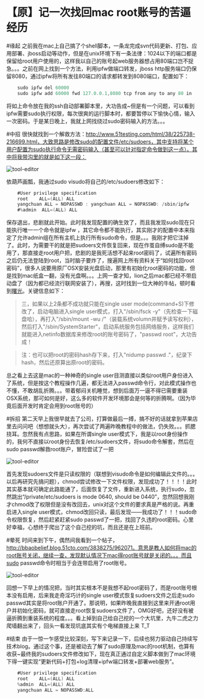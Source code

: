 【原】记一次找回mac root账号的苦逼经历
====
#缘起
之前我在mac上自己搞了个shell脚本，一条龙完成svn代码更新、打包、应用部署、jboss启动等动作，但是在unix环境下有一条法律：1024以下的端口都是保留给root用户使用的，这样我以自己的账号起web服务器想占用80端口岂不捉急。。。之前在网上找到一个方法，利用ipfw做端口转发，jboss http服务端口仍保留8080，通过ipfw将所有发往80端口的请求都转发到8080端口，配置如下：
```java
    sudo ipfw del 60000  
    sudo ipfw add 60000 fwd 127.0.0.1,8080 tcp from any to any 80 in
```
将如上命令放在我的ssh自动部署脚本里，大功告成~但是有一个问题，可以看到ipfw需要sudo执行权限，每次很爽的运行脚本时，都要暂停以下愉快心情，输入一次密码。于是某日晚上，我就上网找绕过sudo密码输入的方法。。。

#中招
很快就找到一个解救方法：http://www.51testing.com/html/38/225738-216699.html，大致思路是修改sudo的配置文件/etc/sudoers，其中支持将某个用户配置为sudo执行命令无需密码输入（甚至可以针对指定命令做到这一点）。其中将我带沟里的就是如下这一段：

![tool-editor](https://raw2.github.com/bing1983333/blog/master/post/notech/2014-01-28-%E3%80%90%E5%8E%9F%E3%80%91%E8%AE%B0%E4%B8%80%E6%AC%A1%E6%89%BE%E5%9B%9Emac%20root%E8%B4%A6%E5%8F%B7%E7%9A%84%E8%8B%A6%E9%80%BC%E7%BB%8F%E5%8E%86/1.jpg)

依葫芦画瓢，我通过sudo visudo将自己的/etc/sudoers修改如下：
```java
    #User privilege specification  
    root    ALL=(ALL) ALL  
    yangchuan ALL = NOPASSWD : yangchuan ALL = NOPASSWD: /sbin/ipfw  
    #%admin  ALL=(ALL) ALL
```

保存退出，悲剧就此开始。此时我发现配置的确生效了，而且我发现sudo现在只能执行唯一一个命令就是ipfw ，其它命令都不能执行，其实刚才的配置中本来指定了允许admin组在所有主机上执行所有sudo命令，但是。。。我刚才把它注掉了。此时，为需要干的就是把sudoers文件恢复回来，现在作茧自缚sudo是不能用了，那直接走root用户把，悲剧的是我死活想不起来root密码了，试遍所有密码之后仍无法登陆到root，当时脑子要炸了，搜遍网上所有资料关于“如何找回root密码”，很多人说要用原厂OSX安装光盘启动，那里有初始化root密码的功能，但是找到mac纸盒一翻，没有光盘啊。。。上网一查才知，lion之后mac都已经不带启动盘了（因为都已经流行联网安装了），再搜，这时找到一位大神的牛帖，顿时看到[曙光][1]。关键信息如下：

>三，如果以上2条都不成功就只能在single user mode(command+S)下修改了，启动电脑进入single user模式，打入"/sbin/fsck -y"（先检查一下磁盘哈），再打入"/sbin/mount -wu /"（装载系统volumn并赋予读写权利），然后打入"/sbin/SystemStarter"，启动系统服务包括网络服务，这样我们就能进入netinfo数据库来修改root的账号密码了，"passwd root"，大功告成！

>注：也可以把root的密码hash存下来，打入"nidump passwd ."，纪录下hash，然后还原算出原root的密码。

总之看上去这是mac的一种神奇的single user目测直接以类似root用户身份进入了系统，但是按这个教程操作几遍，都无法进入passwd命令行，对此模式操作也不懂，不敢胡乱折腾。。。带着郁闷关机睡觉，想到后面万一逼不得已需要重装OSX系统，那可如何是好，这么多的软件开发环境那会是何等的折腾啊。（因为毕竟后面开发时肯定会用到root账号的）

#拆招
第二天早上我很早就去了公司，打算做最后一搏，搞不好的话就拿到苹果店里去问问吧（想想就头大），再次尝试了两遍昨晚教程中的做法，仍失败。。。抓腮挠耳。忽然我有点思路，如果在所谓single user模式下，我是以root身份操作的，我何不直接以root身份去恢复/etc/sudoers文件，将sudo命令解套，然后在sudo passwd解救root账户，冒险尝试了一把

![tool-editor](https://raw2.github.com/bing1983333/blog/master/post/notech/2014-01-28-%E3%80%90%E5%8E%9F%E3%80%91%E8%AE%B0%E4%B8%80%E6%AC%A1%E6%89%BE%E5%9B%9Emac%20root%E8%B4%A6%E5%8F%B7%E7%9A%84%E8%8B%A6%E9%80%BC%E7%BB%8F%E5%8E%86/2.jpg)

首先发现sudoers文件是只读权限的（联想到visudo命令是如何编辑此文件的。。。以后再研究先搞问题），chmod尝试修改一下文件权限，发现成功了！！！！此时其实基本就可确定此路能通了，后面恢复了文件，重新进入系统，执行sudo，忽然跳出“/private/etc/sudoers is mode 0640, should be 0440”，忽然回想我刚才chmod改了权限但是没有改回去，unix对这个文件的要求真是严格的说。再重启进入single user模式，chmod改回只读，最后发现——我成功了！！！sudo命令权限恢复，然后赶紧赶紧sudo passwd了一把，找回了久违的root密码。心里好幸福，心想终于爬出了这个自己挖的坑，而且还是在上班前。

#晕死
时间来到下午，偶然间我看到一个帖子，http://bbaobelief.blog.51cto.com/3838275/962071。意思是教人如何将mac的root账号关闭，继续一查，发现默认情况下mac得root账号就是关闭的。。。而且sudo passwd命令时相当于会连带启用了root账号。

![tool-editor](https://raw2.github.com/bing1983333/blog/master/post/notech/2014-01-28-%E3%80%90%E5%8E%9F%E3%80%91%E8%AE%B0%E4%B8%80%E6%AC%A1%E6%89%BE%E5%9B%9Emac%20root%E8%B4%A6%E5%8F%B7%E7%9A%84%E8%8B%A6%E9%80%BC%E7%BB%8F%E5%8E%86/3.jpg)

回想一下早上的情况把，当时其实根本不是我想不起root密码了，而是root账号根本没有启用，后来我走奇淫巧计的single user模式恢复sudoers文件之后走sudo passwd其实是将root账户开通了。那说明，如果昨晚我直接到这里来开通root用户并初始化密码，就可直接走root恢复sudoers文件了，OMG好吧，还好没有被逼折腾到重装系统的程度。。。看上掉到自己给自己挖的一个大坑里，九牛二虎之力爬墙翻出来了，回头一看发现坑底其实有个电梯直接上来 T_T

#结束
由于一惊一乍感受比较深刻，写下来记录一下，后续也努力驱动自己持续写技术blog。通过这个事，还是被动去了解了sudo原理及mac的root机制，也算有收获~最终我的sudoers文件修改如下，现在真正通过自定义脚本做到了mac环境下得一键实现“更新代码+打包+log清理+ipfw端口转发+部署web服务”。
```java
    #User privilege specification  
    root    ALL=(ALL) ALL  
    %admin  ALL=(ALL) ALL  
    yangchuan ALL = NOPASSWD:ALL 
```

[1]: http://www.rin9.com/read-htm-tid-272240.html